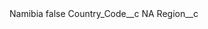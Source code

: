 <?xml version="1.0" encoding="UTF-8"?>
<CustomMetadata xmlns="http://soap.sforce.com/2006/04/metadata" xmlns:xsi="http://www.w3.org/2001/XMLSchema-instance" xmlns:xsd="http://www.w3.org/2001/XMLSchema">
    <label>Namibia</label>
    <protected>false</protected>
    <values>
        <field>Country_Code__c</field>
        <value xsi:type="xsd:string">NA</value>
    </values>
    <values>
        <field>Region__c</field>
        <value xsi:nil="true"/>
    </values>
</CustomMetadata>

